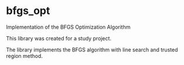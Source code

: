# bfgs_opt
Implementation of the BFGS Optimization Algorithm

This library was created for a study project.

The library implements the BFGS algorithm with line search and trusted region method.


